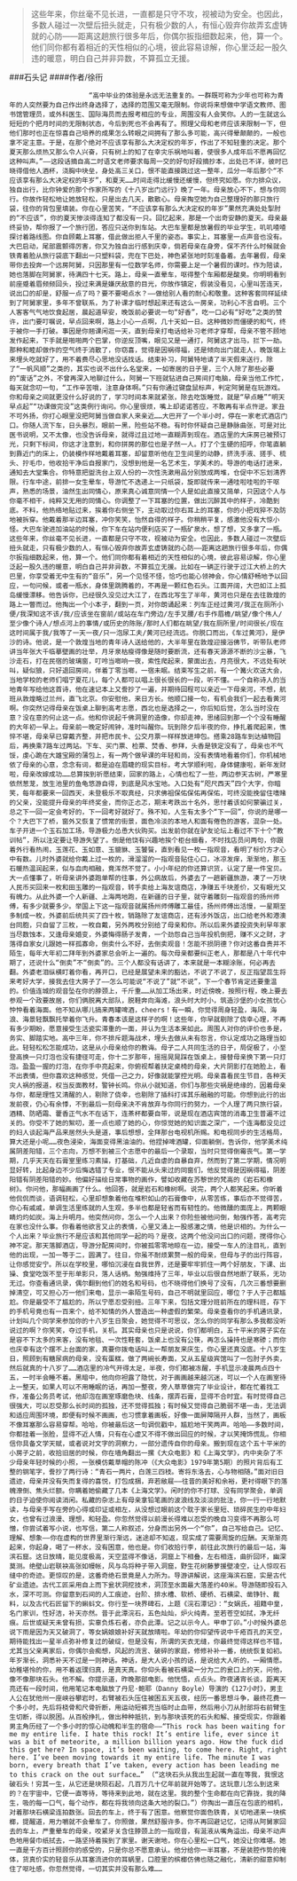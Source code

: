 > 这些年来，你丝毫不见长进，一直都是只守不攻，视被动为安全。也因此，多数人碰过一次壁后扭头就走，只有极少数的人，有恒心毁弃你故弄玄虚铸就的心防——距离这趟旅行很多年后，你偶尔扳指细数起来，他，算一个。他们同你都有着相近的天性相似的心境，彼此容易谅解，你心里泛起一股久违的暖意，明白自己并非异数，不算孤立无援。

###石头记
####作者/徐衎

						“高中毕业的体验是永远无法重复的。一群既可称为少年也可称为青年的人突然要为自己作出终身选择了，选择的范围又毫无限制。你说将来想做中学语文教师、图书馆管理员，或外科医生、国际海员而去报考相应的专业，周围没有人会笑你。人的一生就这么短短的个把月时间的无限制状态，今后到死也不会再有了。照理父母和老师应该来限制一下，但他们那时也正在惊喜自己培养的成果怎么转眼之间拥有了那么多可能，高兴得晕颠颠的，一般也拿不定主意。于是，在那个绝对不应该享有那么大决定权的年岁，作出了不知轻重的决定。那个夏天那么烦热又那么令人兴奋，只有树上的知了在幸灾乐祸地叫着，使很多人成年后不愿再回忆这种叫声。”——这段话摘自高二时语文老师要求每周一交的好句好段摘抄本，出处已不详，彼时已晓得借他人酒杯，浇胸中块垒，身处高三关口，恨不能直接跳过这一整年，瓜分一年后那个“不应该享有那么大决定权的年岁”，和夏天……时间走得比缓慢还缓慢，但终究如愿。你力排众议，独自出行，比你钟爱的那个作家所写的《十八岁出门远行》晚了一年。母亲放心不下，想与你同行。你故作轻松地让她放轻松，只是出去几天，散散心。母亲掏空她为自己整理好的那只旅行袋，往你的背包里填装。你在心里苦笑，“不应该享有那么大决定权的年岁”果然充满处处掣肘的“不应该”，你的夏天惨淡得连知了都没有一只。回忆起来，那是一个出奇安静的夏天。母亲最终妥协，帮你报了一个旅行团，答应只送你到车站。大巴车里都是放暑假的毕业学生，叽叽喳喳探讨着路线图。你自顾戴上耳塞，借此做出拒人千里的姿态。事实上，耳塞里一点声音也没有。大巴启动，尾部震颤得厉害，你又为独自出行感到庆幸，倘若母亲在身旁，保不齐什么时候就会铁青着脸从旅行袋底下翻出一只塑料袋，兜在下巴处，神色紧张地时刻准备着。去年暑假，母亲带你去投奔一个远房阿舅，只因那里有一位数学名师，你需要上足一个暑假的课时。作为陪读，她也落脚在阿舅家，待满四十七天。路上，母亲一直晕车，呕得整个车厢都是酸臭。你明明看到前座蹙着眉频频回头，投过来满是嫌厌敌意的目光，你故作镇定，假装没看见，心里叫苦连天，说出口的却是，舒服一点了吗？要不要喝点水？——做给别人看的耐心和敬重。这种客套同样延续到了阿舅家里，多年不曾联系，为了补课才临时想起来还有这么一房亲，功利心不言自明。三个人客客气气地饮食起居，晨起道早安，晚饭前必要说一句“好香”，吃一口必有“好吃”之类的赞许，出门要叮嘱说，早点回来啊，路上小心一点啊，几十天如一日。这种微妙而僵硬的和气，终于被你一手打破。事因是你翘课闲逛一天，直到母亲打电话给补习老师才穿帮，母亲不管不顾地发作起来，下手就是啪啪两个巴掌，你逆反顶嘴，眼见又是一通打，阿舅这才出马，拦下一劫。那种和睦却做作的空气终于消散了，你窃喜，觉得是因祸得福，还是倾向出门就走人，晚饭端上来埋头吃就好了，用不着费尽心思地没话找话。结束补习，阿舅特地请了半天假来送行，除了“一帆风顺”之类的，其实也说不出什么名堂来，一如寄居的日子里，三个人除了那些必要的“废话”之外，不曾再深入地聊过什么，阿舅一下班就钻进自己房间打电脑，母亲当他工作忙，每天就念叨一句，“工作辛苦哦，注意身体啊。”只有你通过键盘鼠标声，判定阿舅是在玩游戏。你和母亲之间就更没什么好说的了，学习时间本来就紧张，除去吃饭睡觉，就是“早点睡”“明天早点起”“功课做完没”这类例行询问。你心里很烦，嘴上却诺诺答应，不敢再有半点忤逆。家丑不可外扬，你打心眼里没把阿舅当做自家人来亲近……大巴开了一个半小时，停在一家老式酒店门口。你随人流下车，日头暴烈，眼前一黑，险些站不稳。有时你怀疑自己是静脉曲张，可是对比医书说明，又不太像，也没告诉母亲，就得过且过地一直糊弄到现在。酒店里的大床房已被预订光，只剩下标间，你这才注意到，和你拼房的那位也是孑然一人。打了个生硬的招呼，你笔直躺到靠近门的床上，仍装模作样地戴着耳塞，却留意听他在卫生间里的动静，挤洗手液、搓手、梳头、拧毛巾，他收拾干净后自报家门，没想到他是一名艺术生，学美术的。导游的电话打进来，通知去大堂集合。你特意把盥洗台上双人份的一次性洗漱用品分别放成两堆，仓促中不忘划清界限。行车中途，前排一女生晕车，导游忙不迭递上一只纸袋，旋即就传来一通哇啦哇啦的干呕声，熟悉的场景，油然生出同情心，原来真心诚意同情一个人是如此直接又简单，只因这个人与你毫不相干，纯粹又无用的同情心。你调整了一下耳塞的位置，做出沉醉其中的样子，冷酷到底。不料，他热络地贴过来，挨着你右侧坐下，主动取过你右耳上的耳塞，你的小把戏猝不及防地被拆穿。他戴着那半边耳塞，冲你笑笑，怡然自得的样子。你稍稍平复，感激他没有大惊小怪。大巴车驶进加油站的时候，你下车在站内便利店买了一瓶矿泉水，想了想，又多拿了一瓶。这些年来，你丝毫不见长进，一直都是只守不攻，视被动为安全。也因此，多数人碰过一次壁后扭头就走，只有极少数的人，有恒心毁弃你故弄玄虚铸就的心防——距离这趟旅行很多年后，你偶尔扳指细数起来，他，算一个。他们同你都有着相近的天性相似的心境，彼此容易谅解，你心里泛起一股久违的暖意，明白自己并非异数，不算孤立无援。比如在一辆正行驶于过江大桥上的大巴里，你享受着无中生有的“音乐”，另一个见怪不怪，恰巧也能心领神会，你心情舒畅地予以回应，一句问候，或者一瓶水，身体里跳腾着的，不再是一颗红色石头。江面开阔，大巴如江上孤岛缓慢漂移。他告诉你，已经很久没见过大江了，在西北写生了半年，黄河也只是在去往敦煌的路上一瞥而过。他掏出一个小本子，翻到一页，对你朗诵起来：列车正经过黄河/我正在厕所小便/我深知这不该/我/应该坐在窗前/或站在车门旁边/左手叉腰/右手作眉檐/眺望/像个伟人/至少像个诗人/想点河上的事情/或历史的陈账/那时人们都在眺望/我在厕所里/时间很长/现在这时间属于我/我等了一天一夜/只一泡尿工夫/黄河已经流远。你脱口而出，《车过黄河》，是伊沙的诗。他说，是一个敦煌当地的青年诗人送给他的，大半年里在敦煌迎接浴佛节，听带队老师讲当年张大千临摹壁画的壮举，月牙泉枯瘦得像是随时要断流，还有春天源源不断的沙尘暴，飞沙走石，打在民宿的玻璃窗，叮呤当啷响一夜，索性爬起来，蒙面出去，月亮很大，不远处有吠叫，疑似狼，只好退回房间，伴着丁零当啷，一宿未眠。结束写生之前，有一个篝火欢送大会，当地学校的老师们唱宁夏花儿，每个人都可以唱上很长很长的一段，听不懂。一个自称诗人的当地青年写给他这首诗，他在速记本上又誊抄了一遍，并期待回程可以亲近一下母亲河，不想，航班从敦煌略过兰州，直飞北京。你安慰他，来日方长。他顺口接一句，有机会我们一起去看黄河啊。你突然记得母亲在饭桌上聊到高考志愿，西北也是选择之一，你后知后觉，怎么当时没在意？没在意的何止这一点。他和你说起千佛洞里的造像，你却走神，思绪回到那一个个没有睡醒的大年初一早上。母亲前一晚定好闹钟，准时叫醒你。玩到除夕后半夜的你，挣扎着爬起来，憔悴不堪，母亲早已穿戴齐整，并把市民卡、公交月票一样样放进坤包。搭乘28路车到达植物园后，再换乘7路车过两站。下车、买门票、检票、焚香、参拜，头香是铁定没有了，母亲也不气馁，虔心跪在大雄宝殿的蒲包上，有一两个做早课的年轻和尚，没有表情地看着你们，你机械地依了母亲的心意，念念有词，都是迫在眉睫的现实目标，考大学顺利啦，身体健康啦，新年发财啦，母亲改嫁成功……总算挨到祈愿结束，回家的路上，心情也松了一些，两边参天古树，严寒里依然葱茏，放生池里的鱼龟悠游自得，到底是风水宝地。入口处有“咫尺西天”四个大字，你暗笑，每年都要来一回西天，未登极乐不取真经，只求佛祖保佑保佑再保佑，可终没能挽留住嗜赌的父亲，没能提升母亲的年终奖金，而你正忐忑，期末考跌出十名外，思忖着该如何蒙骗过关，总之下一回一定会考好的，下一回考好就好了。殊不知，人生有太多个“下一回”，你说的是哪一个？大巴下了桥，窗外又恢复了惯常的街景，面色冷淡的本地人和面有倦色的游客，混杂一处。车子开进一个玉石加工场，导游极力怂恿大伙购买。出发前你就在驴友论坛上看过不下十个“教训帖”，所以注定要让导游失望了。倒是他饶有兴趣地挨个柜台细看，不时找店员问两句，你跟着外行看热闹，玉莲花、玉如意、玉貔貅、玉饕餮，直到看见一枚一指观音，看明了标价方才心中有数。儿时外婆就给你戴上过一枚的，滑溜溜的一指观音贴住心口，冰凉发痒，渐渐地，那玉石暖热温润起来，似与血肉相融，竟浑然不觉了。小小年纪的你还算识货，认定了是一件宝贝。大一点懂事了，听母亲讲外婆跑单帮的往事，外公病故后，外婆去了一趟新疆旅游，凑了一万块人民币买回来一枚和田玉雕的一指观音，转手卖给上海友谊商店，净赚五千块差价，又有眼光又有魄力。从此外婆一个人新疆、上海两地跑，在新疆的日子里，就守着雕刻一指观音的扬州师傅，有多少就要多少。举国上下这一指观音就属扬州师傅雕工最佳，扬州师傅出活慢，一星期至多制成一枚，外婆前后统共买了四十枚，销路除了友谊商店，还有涉外饭店，出口给老外和港澳台同胞，只自留了三枚，一枚自戴，另外两枚分别给了母亲和你。所以后来外婆投资失利早年家当尽数蚀本，又逢母亲婚变，外婆悔得肠子发青，一个劲怨自己当年投机倒把，赚不义之财，才落得自家女儿跟她一样孤寡命，倒卖什么不好，去倒卖观音！怎能不损阴德？你对这番自责并不陌生，每年大年初二拜年到外婆家总会听上一遍的。每次母亲都要纠正老人，那都是八十年代中期了，还说什么“倒卖”不“倒卖”的。三个人都没有话讲了，本来就是一本糊涂账，何必再去翻。外婆老泪纵横盯着你看，再开口，已经是展望未来的豁达，不说了不说了，反正指望蕊生将来考好大学，接我去住大房子了——怎么可能说“不说了”就“不说”，下一个春节肯定还要重温的。价值连城的观音坠在你的脖颈上，千斤重……从加工场出来，时近傍晚，按照行程，晚上要去参观一个政要故居，你们俩脱离大部队，脱鞋奔向海滩，浪头时大时小，筑造沙堡的小女孩忧心忡忡看着海面。他不知从哪儿搞来两罐啤酒，cheers！有一瞬，你觉得周身轻盈，海风、海浪、海景轻飘飘托举着你飞升。青春本该是这样子的啊！这些年，你早就剔除了侥幸心理，不再有多少期盼，愿意接受生活瓷实滞重的一面，并认为生活本来如此。周围人对你的评价也多是，务实、脚踏实地。高中三年，你不排斥题海战术，埋头去做从未有怨言，你认定成功之路理当如此。轻轻松松怎能成功，这是从小母亲给你的教诲。母子二人共同生活的日子，局促极了，小至登高换一只灯泡也没有捷径可走，你十二岁那年，摇摇晃晃踩在饭桌上，接替母亲换下第一只灯泡。盈盈一握的灯泡，在你手中亮起来，你俯视帮着扶定桌椅的母亲，大片阴影打在她脸上，看不出表情，但你喜欢这种感觉，凭借一己之力，好像就能掌控光明。母亲喜看民生节目，各种天灾人祸的报道，权当反面教材，警钟长鸣。你从小就知道，你们与那些灾祸是绝缘的，因着母亲与你，都是理性又清醒的人，剔除了侥幸，也剔除了插科打诨其乐融融的可能。你想到此行的出发前夜，仍心有余悸，不到最后一刻母亲决不肯放弃与你同行的努力，一个人理了两只旅行袋，酒精、防晒霜、藿香正气水不在话下，连茶杯都要自带，说是现在酒店宾馆的消毒卫生普遍不过关的。你受不了她的絮叨，差一点也顺了她的心，你惊觉她的知识面之深广，一个连海都没见过的妇人谈起海产品来居然头头是道，事后想想，全拜那台电视机所赐。和电视同步的生活格局，算大还是小呢……夜色浸染，海面变得黑油油的。他捏掉啤酒罐，仰面躺倒，告诉你，他学美术纯属阴差阳错，三个志向，万想不到被三个志愿中的最后一个录取，当时只觉得倒霉丧气。第一学期，几乎天天在石膏室里练习素描，打基础，几近自虐的自暴自弃，然而到了第二学期，情况明显好转，比起身边不少后悔选错了专业，恨不能从头来过的同窗们，他反觉得是因祸得福，阴差阳错有阴差阳错的妙。他偏好描绘日常事物的画作，譬如收藏在苏黎世的梵高的《岩石和橡树》。你问他，那幅画画了什么。他回答，就是岩石和橡树啊。说完，两个人都笑起来。你听着他侃侃而谈，语调轻松，心里却想象着他在堆积如山的石膏像中，从零苦练，事后亦不觉得苦，你心有戚戚，单调生活里练就的人生观，多半也都是轻省而有韧性的。他微醺的面庞上，两颗眼睛灼灼如炭。海上升明月。他突然问你，怎么一个人出来？你险些被他问倒，勉强作答，高考完在家也没什么事。你看着他欲言又止的表情，心里又涌上一股感激之情，他是识相的。为什么一个人出来？毕业旅行不是应该和其他同学一起的吗？是夜，这两个他没问出口的问题，搅得你心神不定。那天落脚酒店，导游分配房间时，你被孤零零地晾在一边，接受一车人的注目礼，直到他的出现，一加一等于二，圆满了。往日，你虽不耐烦累赘一般的母亲，但母与子的出行阵容，让你感觉安宁。所以在学校里，哪怕沉浸在自我世界，还是要牢牢抓住一两个好朋友，下课、出操、食堂吃饭不至于形单影只，落人话柄。勉强维持了三年，毕业以后很自然地断了联系，无功无过。你查看通讯录，偶尔翻到他们的姓名和号码，也不晓得他们换号了没有，几次三番想要删掉清空，可又担心万一他们来电，显示一串陌生号码，自己不明就里回应，哪位？于人于己都尴尬。你是最受不了尴尬的，所以宁愿忍受别扭。三年下来，包括文理分班前所在的理科班，存下的手机号竟也有一百来个，给不知情的外人营造出一种虚假的繁荣。母亲查看你的手机通讯录，计划叫几个同学来参加你的十八岁生日聚会，她觉得不可思议，怎么你的同学有那么多我都没听说过的啊？你笑笑，夺过手机，关机。其实母亲也只是说说，你们都明白，五十平米的房子实在是容不下太多的来客，没有地毯、一次性鞋套，饭桌上也没有公筷，再怎么操持也是寒碜；而你也庆幸有这个摆不上台面的家，真要你拨电话叫上一帮朋友来庆生，你心里还真没底。十八岁生日，照顾到有糖尿病的母亲，没有蛋糕，做了两碗长寿面，又从五星级宾馆叫了一包肘子外卖，然后就真的十八岁了……酒店里的冷气开得太足，半夜，你们都被冻醒，手机显示凌晨两点四十五，一时半会睡不着。黑暗中，他向你袒露了隐忧，对于画画越来越沉迷，可以一个人在画室待上一整天，如果人可以不用睡眠的话，再加一整夜，旁人草草做完了毕业设计，都在忙着找工作，准备公务员考试，他却泡在画室琢磨色块、线条，摆弄石膏，显得不合时宜。有时觉得自己很强大，可以忍受那么长时间的孤独，还不觉得孤独；有时候又觉得自己脆弱不堪一击，无法调和适应周围环境，即便有时候不画画，也习惯拿着画板，好像一面屏障隔开人群，当然了，画板不像耳塞那么容易穿帮。哈哈，你被最后这一句调侃戳中，尴尬地干笑两声。哈哈——多数时间，你都挂着一张脸，显得不近人情，只有在心虚又不得不做出回应的时候，才以笑掩饰慌乱。你相信你具备文学天赋，或者说对文字的洞察力，一部分遗传自你的母亲。搬到现在这个五十平米的小房子之前，收拾旧居的时候，你在墙角翻出一摞《大众电影》和《上海文学》，内中夹杂了不少母亲年轻时候的小照，一张模仿戴草帽的陈冲（《大众电影》1979年第5期）的照片背后有工整的钢笔字，誊抄了两行诗：“青石一两片，白莲三四枝。寄将东洛去，心与物相随。”面对旧日遗迹，母亲并没有失而复得的喜悦，打包成捆，弃若敝屣——往昔的美好和余裕，更衬得眼下的落魄潦倒、焦头烂额。你瞒着她偷藏了几本《上海文学》。闲时的你不打球、没有同学聚会，单调的日子迫使你阅读消闲。私藏的杂志上有母亲拿铅笔画的波浪线及淡淡的批注，你一行一行地默读，与母亲手写在旁的心得或印证或相左，从没想过眼前这个耽于家长里短、琐碎民生的中年妇女，也曾有过浪漫、理想，和轻盈。你忽然觉得以前漫长得难以忍受的晚自习变得不再那么可憎，你尝试着写小说，也写信，第二人称叙述，分身而出另外一个“你”，自己写给自己。记忆、理解、想象——你在虚构的世界里渐行渐远，迷途却不知返，现实成了需要周旋的应酬。天渐渐亮起来，你起身，喝了一杯水，没有困意，他也是。你们收拾行李，前往此次旅行的最后一站，海滨石窟。这日放晴，能见度极高，天空蓝得不像话，洞窟上下相叠，左右相连，曲折回环，幽深莫测。绝壁山岩联袂高张如幔帐，风与鸟将种子带入洞窟，野生花树藤萝援壁凌空，让人惊叹石缝中的奇迹。更惊叹的是，这番奇绝石景竟是人力所为。导游讲解说，这座海滨石窟，实是古代矿业遗迹。古代工匠采用自上而下瓮状洞挖技术，洞顶至水面最大落差约40米。导游随即投石入水，深不可测。你留意到石间的人工痕迹，台阶、排水槽、软桥、硬桥、石横梁、凿铮针、裁料，以及古代石匠留下的蝌蚪文。你行至一块界碑石，上题《浣石潭记》：“女娲氏，祖籍中皇，名门家训，性好洁，补天亦然。昔于此潭浣石，五色灿灿，炉火纯青。至若苍空如拭，净无纤痕。后世或疑天未曾有损，实辜负炼石者，亦负此潭。记之以示今人。甲申丁卯。”小时候外婆总说下雨是因为天又破洞了，等女娲娘娘补好天就放晴啦。年幼的你仰望传说中千疮百孔的天空，期待能找出一星半点弥补修复过的破绽，但是没有，所谓的天衣无缝，你最终觉得这样也不错，尤其当父亲离家后，你偶尔会痴想，风起的流言、破碎的家庭，修修补补一番，统统恢复如初。年岁渐长，洞悉补天不过是一则神话。神话，是大人说小孩的话，是说给大人听的，一厢情愿。幼稚堪怜的你，用不着返璞归真，是真天真。你仰头看被石横梁一分为二的瓮口上的天，问他，像不像那块石头。他不解。你提示道，昨晚那部电影。他恍悟，点点头。昨夜通宵长谈，距离天亮还有一段时间，他用笔记本电脑放了丹尼·鲍耶（Danny Boyle）导演的《127小时》，男主人公在犹他州一座峡谷攀岩时，右臂被石头压住被困五天五夜，经历一番思想斗争，最终花费一个多小时，先后将桡骨和尺骨折断，用运动短裤充当临时止血带，然后用小刀从肘部将右前臂生生切断，得以脱困。从百般挣扎，做出种种抵抗，到与那块该死的石头和解、接受现实，你跟着男主角历经了一个多小时的惊心动魄和半生的宿命——“This rock has been waiting for me my entire life. I hate this rock! It’s entire life, ever since it was a bit of meteorite, a million billion years ago. How the fuck did this get here? In space, it’s been waiting, to come here. Right, right here. I’ve been moving towards it my entire life. The minute I was born, every breath that I’ve taken, every action has been leading me to this crack on the out surface…” （“这块石头从我出生起就一直在等我，我恨这破石头！穷其一生，从它还是块陨石起，几百万几十亿年前就开始等了。这玩意儿怎么到这来的？在宇宙中，它便一直等待，等待来到此地，就在这里。我的整个生命都在向它靠拢，我的降生，吸的每一口气，每个动作，都在将我领向这条大地的裂口。”）你掏出一直压在包底的相机，对着那块石横梁连拍数张。回去的车上，终于有了困意。他察觉你面色铁青，关切地递来一块槟榔，提醒道，用力嚼就不会晕车了。你照做，果然舒服许多。你不再回避记忆，记得从阿舅家回去的车上，严重晕车的母亲，咬紧牙关含住脖颈上的一指观音，有涎液从嘴角溢出，母亲不动声色地用餐巾纸拭去，一路坚持着挨到了家里。谢天谢地，你在心里松一口气，她没让你难堪。她一直是千方百计照顾你的感受的，只是你总不愿意承认。他分给你一半耳塞，不是装腔作势的掩体，货真价实的轻音乐从耳塞流进你的耳蜗里，口腔里的槟榔仿佛也随之融化，清新的甜意抑制住了呕吐感，你忽然觉得，一切其实并没有那么难……			  		
